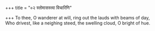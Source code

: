 +++
title = "०२ स्तोमासस्त्वा विचारिणि"

+++
To thee, O wanderer at will, ring out the lauds with beams of day,  
     Who drivest, like a neighing steed, the swelling cloud, O bright of hue.